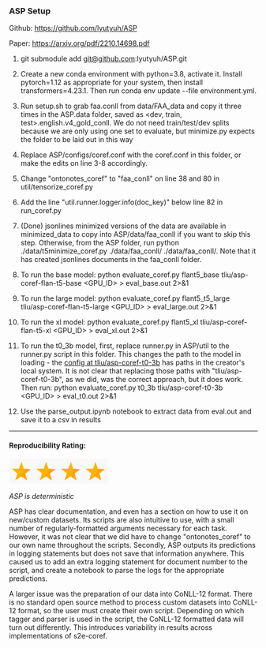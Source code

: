 ### ASP Setup

Github: https://github.com/lyutyuh/ASP

Paper: https://arxiv.org/pdf/2210.14698.pdf

1. git submodule add git@github.com:lyutyuh/ASP.git

2. Create a new conda environment with python=3.8, activate it. Install pytorch=1.12 as appropriate for your system, then install transformers=4.23.1. Then run conda env update --file environment.yml. 

4. Run setup.sh to grab faa.conll from data/FAA_data and copy it three times in the ASP.data folder, saved as <dev, train, test>.english.v4_gold_conll. We do not need train/test/dev splits because we are only using one set to evaluate, but minimize.py expects the folder to be laid out in this way

5. Replace ASP/configs/coref.conf with the coref.conf in this folder, or make the edits on line 3-8 accordingly.

6. Change "ontonotes_coref" to "faa_conll" on line 38 and 80 in util/tensorize_coref.py

7. Add the line "util.runner.logger.info(doc_key)" below line 82 in run_coref.py

8. (Done) jsonlines minimized versions of the data are available in minimized_data to copy into ASP/data/faa_conll if you want to skip this step. Otherwise, from the ASP folder, run python ./data/t5minimize_coref.py ./data/faa_conll/ ./data/faa_conll/. Note that it has created jsonlines documents in the faa_conll folder.

9. To run the base model: python evaluate_coref.py flant5_base tliu/asp-coref-flan-t5-base <GPU_ID> > eval_base.out 2>&1

10. To run the large model: python evaluate_coref.py flant5_t5_large tliu/asp-coref-flan-t5-large <GPU_ID> > eval_large.out 2>&1

11. To run the xl model: python evaluate_coref.py flant5_xl tliu/asp-coref-flan-t5-xl <GPU_ID> > eval_xl.out 2>&1

12. To run the t0_3b model, first, replace runner.py in ASP/util to the runner.py script in this folder. This changes the path to the model in loading - the [config at tliu/asp-coref-t0-3b](https://huggingface.co/tliu/asp-coref-t0-3b/blob/main/config.json) has paths in the creator's local system. It is not clear that replacing those paths with "tliu/asp-coref-t0-3b", as we did, was the correct approach, but it does work. Then run: python evaluate_coref.py t0_3b tliu/asp-coref-t0-3b <GPU_ID> > eval_t0.out 2>&1

13. Use the parse_output.ipynb notebook to extract data from eval.out and save it to a csv in results

-----

#### Reproducibility Rating:

<img src="../../star_clip.jpg" alt="Star" width="50" height="50"><img src="../../star_clip.jpg" alt="Star" width="50" height="50"><img src="../../star_clip.jpg" alt="Star" width="50" height="50"><img src="../../star_clip.jpg" alt="Star" width="50" height="50">

*ASP is deterministic*

ASP has clear documentation, and even has a section on how to use it on new/custom datasets. Its scripts are also intuitive to use, with a small number of regularly-formatted arguments necessary for each task. However, it was not clear that we did have to change "ontonotes_coref" to our own name throughout the scripts. Secondly, ASP outputs its predictions in logging statements but does not save that information anywhere. This caused us to add an extra logging statement for document number to the script, and create a notebook to parse the logs for the appropriate predictions.

A larger issue was the preparation of our data into CoNLL-12 format. There is no standard open source method to process custom datasets into CoNLL-12 format, so the user must create their own script. Depending on which tagger and parser is used in the script, the CoNLL-12 formatted data will turn out differently. This introduces variability in results across implementations of s2e-coref.
